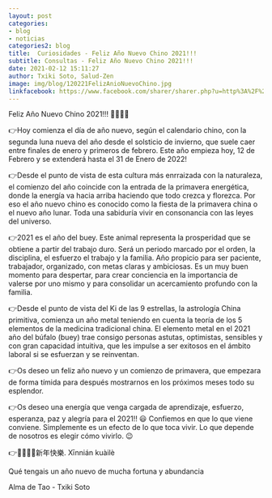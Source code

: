 ```yaml
---
layout: post
categories:
- blog
- noticias
categories2: blog
title:  Curiosidades - Feliz Año Nuevo Chino 2021!!!
subtitle: Consultas - Feliz Año Nuevo Chino 2021!!!
date: 2021-02-12 15:11:27
author: Txiki Soto, Salud-Zen
image: img/blog/120221FelizAnioNuevoChino.jpg
linkfacebook: https://www.facebook.com/sharer/sharer.php?u=http%3A%2F%2Fwww.salud-zen.com%2Fblog%2Fnoticias%2F2021%2F02%2F12%2Fcuriosidades-feliz-anio-nuevo-chino.html&amp;src=sdkpreparse
---
```

Feliz Año Nuevo Chino 2021!!! 🧧🏮🧧🏮  

👉Hoy comienza el día de año nuevo, según el calendario chino, con la segunda luna nueva del año desde el solsticio de invierno, que suele caer entre finales de enero y primeros de febrero. Este año empieza hoy, 12 de Febrero y se extenderá hasta el 31 de Enero de 2022!  

👉Desde el punto de vista de esta cultura más enrraizada con la naturaleza, el comienzo del año coincide con la entrada de la primavera energética, donde la energía va hacia arriba haciendo que todo crezca y florezca. Por eso el año nuevo chino es conocido como la fiesta de la primavera china o el nuevo año lunar. Toda una sabiduría vivir en consonancia con las leyes del universo.  

👉2021 es el año del  buey. Este animal representa la prosperidad que se obtiene a partir del trabajo duro. Será un periodo marcado por el orden, la disciplina, el esfuerzo el trabajo y la familia. Año propicio para ser paciente, trabajador, organizado, con metas claras y ambiciosas. Es un muy buen momento para despertar, para crear conciencia en la importancia de valerse por uno mismo y para consolidar un acercamiento profundo con la familia.   

👉Desde el punto de vista del Ki de las 9 estrellas, la astrología China primitiva, comienza un año metal teniendo en cuenta la teoría de los 5 elementos de la medicina tradicional china. El elemento metal en el 2021 año del búfalo (buey) trae consigo personas astutas, optimistas, sensibles y con gran capacidad intuitiva, que les impulse a ser exitosos en el ámbito laboral si se esfuerzan y se reinventan.  

👉Os deseo un feliz año nuevo y un comienzo de primavera, que empezara de forma tímida para después mostrarnos en los próximos meses todo su esplendor.   

👉Os deseo una energía que venga cargada de aprendizaje, esfuerzo, esperanza, paz y alegría para el 2021!! 😃 Confiemos en que lo que viene conviene. Simplemente es un efecto de lo que toca vivir. Lo que depende de nosotros es elegir cómo vivirlo. 😉  

👉🧧🏮🧧🏮新年快樂. Xīnnián kuàilè   

Qué tengais un año nuevo de mucha fortuna y abundancia  

Alma de Tao - Txiki Soto  
